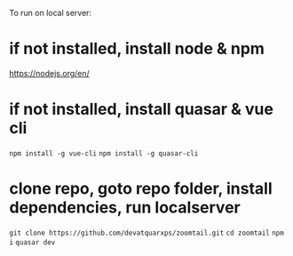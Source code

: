 To run on local server:

# if not installed, install node & npm 
https://nodejs.org/en/

# if not installed, install quasar & vue cli 
`npm install -g vue-cli`
`npm install -g quasar-cli`

# clone repo, goto repo folder, install dependencies, run localserver
`git clone https://github.com/devatquarxps/zoomtail.git`
`cd zoomtail`
`npm i`
`quasar dev`
